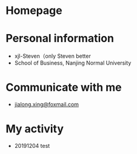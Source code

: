# Homepage
# Personal information
- xjl-Steven（only Steven better
- School of Business, Nanjing Normal University

# Communicate with me
- jialong.xing@foxmail.com

# My activity
- 20191204 test


